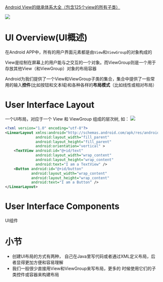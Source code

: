 [Android View的继承体系大全（包含125个view的所有子类）](https://blog.csdn.net/lsyz0021/article/details/53144273)

![](https://pic.peo.pw/a/2023/01/24/63cf66c943c44.png)

###  ###

# UI Overview(UI概述) #

在Android APP中，所有的用户界面元素都是由`View`和`ViewGroup`的对象构成的

View是绘制在屏幕上的用户能与之交互的一个对象。而ViewGroup则是一个用于存放其他View（和ViewGroup）对象的布局容器

 Android为我们提供了一个View和ViewGroup子类的集合，集合中提供了一些常用的输入**控件**(比如按钮和文本域)和各种各样的**布局模式**（比如线性或相对布局）


# User Interface Layout #

一个UI布局，对应于一个 View 和 ViewGroup 组成的层次树, 如：
![](https://www.runoob.com/wp-content/uploads/2015/07/68789093.jpg)

```xml title="XXX.xml"
<?xml version="1.0" encoding="utf-8"?>
<LinearLayout xmlns:android="http://schemas.android.com/apk/res/android"
              android:layout_width="fill_parent" 
              android:layout_height="fill_parent"
              android:orientation="vertical" >
    <TextView android:id="@+id/text"
              android:layout_width="wrap_content"
              android:layout_height="wrap_content"
              android:text="I am a TextView" />
    <Button android:id="@+id/button"
            android:layout_width="wrap_content"
            android:layout_height="wrap_content"
            android:text="I am a Button" />
</LinearLayout>
```

# User Interface Components #

UI组件

# 小节 #

- 创建UI布局的方式有两种， 自己在Java里写代码或者通过XML定义布局，后者显得更加方便和容易理解
- 我们一般很少直接用View和ViewGroup来写布局，更多的 时候使用它们的子类控件或容器来构建布局